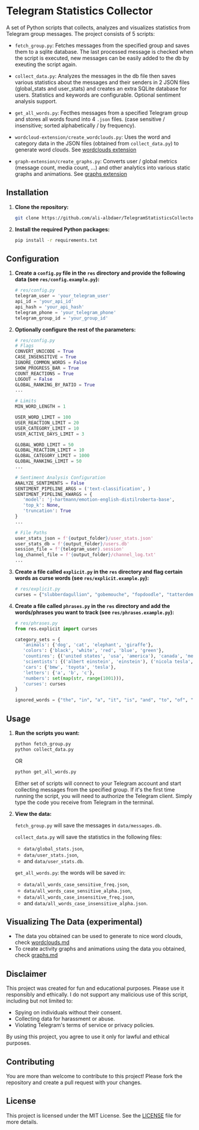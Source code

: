 
# Telegram Statistics Collector

A set of Python scripts that collects, analyzes and visualizes statistics from Telegram group messages. The project consists of 5 scripts:

- `fetch_group.py`: Fetches messages from the specified group and saves them to a sqlite database. The last processed message is checked when the script is executed, new messages can be easily added to the db by exeuting the script again.

- `collect_data.py`: Analyzes the messages in the db file then saves various statistics about the messages and their senders in 2 JSON files (global_stats and user_stats) and creates an extra SQLite database for users. Statistics and keywords are configurable. Optional sentiment analysis support.

- `get_all_words.py`: Fecthes messages from a specified Telegram group and stores all words found into 4 `.json` files. (case sensitive / insensitive; sorted alphabetically / by frequency).

- `wordcloud-extension/create_wordclouds.py`: Uses the word and category data in the JSON files (obtained from `collect_data.py`) to generate word clouds. See [wordclouds extension](#visualizing-the-data-experimental)

- `graph-extension/create_graphs.py`: Converts user / global metrics (message count, media count, ...) and other analytics into various static graphs and animations. See [graphs extension](#visualizing-the-data-experimental)

## Installation

1. **Clone the repository:**

   ```sh
   git clone https://github.com/ali-albdaer/TelegramStatisticsCollector.git
   ```

2. **Install the required Python packages:**

   ```sh
   pip install -r requirements.txt
   ```

## Configuration

1. **Create a `config.py` file in the `res` directory and provide the following data (see `res/config.example.py`):**

   ```python
   # res/config.py
   telegram_user = 'your_telegram_user'
   api_id = 'your_api_id'
   api_hash = 'your_api_hash'
   telegram_phone = 'your_telegram_phone'
   telegram_group_id = 'your_group_id'
   ```

2. **Optionally configure the rest of the parameters:**

   ```python
   # res/config.py
   # Flags
   CONVERT_UNICODE = True
   CASE_INSENSITIVE = True
   IGNORE_COMMON_WORDS = False
   SHOW_PROGRESS_BAR = True
   COUNT_REACTIONS = True
   LOGOUT = False
   GLOBAL_RANKING_BY_RATIO = True
   ...

   # Limits
   MIN_WORD_LENGTH = 1

   USER_WORD_LIMIT = 100
   USER_REACTION_LIMIT = 20
   USER_CATEGORY_LIMIT = 10
   USER_ACTIVE_DAYS_LIMIT = 3

   GLOBAL_WORD_LIMIT = 50
   GLOBAL_REACTION_LIMIT = 10 
   GLOBAL_CATEGORY_LIMIT = 1000 
   GLOBAL_RANKING_LIMIT = 50
   ...

   # Sentiment Analysis Configuration
   ANALYZE_SENTIMENTS = False
   SENTIMENT_PIPELINE_ARGS = ('text-classification', )
   SENTIMENT_PIPELINE_KWARGS = {
      'model': 'j-hartmann/emotion-english-distilroberta-base',
      'top_k': None,
      'truncation': True
   }
   ...

   # File Paths
   user_stats_json = f'{output_folder}/user_stats.json'
   user_stats_db = f'{output_folder}/users.db'
   session_file = f'{telegram_user}.session'
   log_channel_file = f'{output_folder}/channel_log.txt'
   ...
   ```

4. **Create a file called `explicit.py` in the `res` directory and flag certain words as curse words (see `res/explicit.example.py`):**

   ```python
   # res/explicit.py
   curses = {"slubberdagullion", "gobemouche", "fopdoodle", "tatterdemalion", "scallywag"}
   ```

5. **Create a file called `phrases.py` in the `res` directory and add the words/phrases you want to track (see `res/phrases.example.py`):**

   ```python
   # res/phrases.py
   from res.explicit import curses

   category_sets = {
      'animals': {'dog', 'cat', 'elephant', 'giraffe'},
      'colors': {'black', 'white', 'red', 'blue', 'green'},
      'countires'; {('united states', 'usa', 'america'), 'canada', 'mexico'},
      'scientists': {('albert einstein', 'einstein'), ('nicola tesla', 'tesla')},
      'cars': {'bmw', 'toyota', 'tesla'},
      'letters': {'a', 'b', 'c'},
      'numbers': set(map(str, range(1001))), 
      'curses': curses
   }

   ignored_words = {"the", "in", "a", "it", "is", "and", "to", "of", "i", "you"}
   ```

## Usage

1. **Run the scripts you want:**

   ```sh
   python fetch_group.py
   python collect_data.py
   ```

   OR

   ```sh
   python get_all_words.py
   ```

   Either set of scripts will connect to your Telegram account and start collecting messages from the specified group. If it's the first time running the script, you will need to authorize the Telegram client. Simply type the code you receive from Telegram in the terminal.

2. **View the data:**

   `fetch_group.py` will save the messages in `data/messages.db`.

   `collect_data.py` will save the statistics in the following files:
      - `data/global_stats.json`,
      - `data/user_stats.json`,
      - and `data/user_stats.db`.

   `get_all_words.py`: the words will be saved in:
      - `data/all_words_case_sensitive_freq.json`, 
      - `data/all_words_case_sensitive_alpha.json`,
      - `data/all_words_case_insensitive_freq.json`,
      - and `data/all_words_case_insensitive_alpha.json`.

## Visualizing The Data (experimental)
- The data you obtained can be used to generate to nice word clouds, check [wordclouds.md](wordcloud-extension/wordclouds.md)
- To create activity graphs and animations using the data you obtained, check [graphs.md](graph-extension/graphs.md)

## Disclaimer

This project was created for fun and educational purposes. Please use it responsibly and ethically. I do not support any malicious use of this script, including but not limited to:

- Spying on individuals without their consent.
- Collecting data for harassment or abuse.
- Violating Telegram's terms of service or privacy policies.

By using this project, you agree to use it only for lawful and ethical purposes.

## Contributing

You are more than welcome to contribute to this project! Please fork the repository and create a pull request with your changes.

## License

This project is licensed under the MIT License. See the [LICENSE](LICENSE) file for more details.
